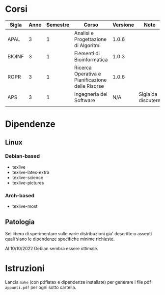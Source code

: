# Corsi

| Sigla | Anno | Semestre | Corso | Versione | Note |
| --- | --- | --- | --- | --- | --- |
| APAL | 3 | 1 | Analisi e Progettazione di Algoritmi | 1.0.6 |  |
| BIOINF | 3 | 1 | Elementi di Bioinformatica | 1.0.3 |  |
| ROPR | 3 | 1 | Ricerca Operativa e Pianificazione delle Risorse | 1.0.6 |  |
| APS | 3 | 1 | Ingegneria del Software | N/A | Sigla da discutere |
|  |  |  |  |  |

# Dipendenze

## Linux

### Debian-based

 - texlive
 - texlive-latex-extra
 - texlive-science
 - texlive-pictures

### Arch-based

 - texlive-most

## Patologia

Sei libero di sperimentare sulle varie distribuzioni gia' descritte o assenti quali siano le dipendenze specifiche minime richieste.

Al 10/10/2022 Debian sembra essere ottimale.

# Istruzioni

Lancia `make` (con pdflatex e dipendenze installate) per generare i file pdf `appunti.pdf` per ogni sotto cartella.


